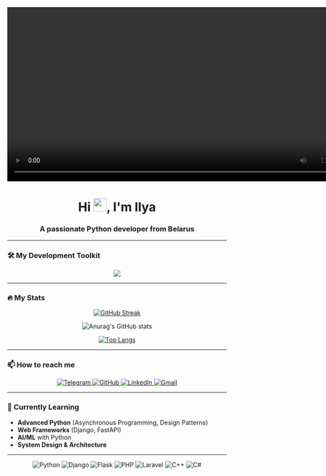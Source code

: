 <div align="center">
  <!-- Можно добавить свою гифку позже -->
  <video src="https://motionbgs.com/media/5569/black-and-white-waves.960x540.mp4" width="800" alt="Python Developer"/>
</div>

<h1 align="center">Hi <img src="https://raw.githubusercontent.com/MartinHeinz/MartinHeinz/master/wave.gif" width="30px">, I'm Ilya</h1>
<h3 align="center">A passionate Python developer from Belarus</h3>

---

### 🛠️ My Development Toolkit

<div align="center">
  <img src="https://skillicons.dev/icons?i=python,django,flask,mysql,git,github,vscode,pycharm,html,css,js,cpp,csharp,php" />
</div>

---

### 🔥 My Stats

<div align="center">
  
  [![GitHub Streak](https://streak-stats.demolab.com?user=qemty&theme=blueberry&border_radius=10&mode=weekly&background=0D1117&border=5BC0EB&stroke=5BC0EB&ring=5BC0EB&fire=FF9E64&currStreakNum=FFFFFF&sideNums=5BC0EB&currStreakLabel=5BC0EB&sideLabels=5BC0EB&dates=FFFFFF)](https://git.io/streak-stats)
  
  ![Anurag's GitHub stats](https://github-readme-stats.vercel.app/api?username=qemty&show_icons=true&theme=blueberry&bg_color=0D1117&hide_border=true&text_color=FFFFFF&icon_color=5BC0EB&title_color=5BC0EB)
  
  [![Top Langs](https://github-readme-stats.vercel.app/api/top-langs/?username=qemty&layout=compact&theme=blueberry&bg_color=0D1117&hide_border=true&text_color=FFFFFF&title_color=5BC0EB)](https://github.com/anuraghazra/github-readme-stats)
</div>

---


### 📫 How to reach me

<div align="center">
  <a href="https://t.me/qemty19" target="_blank">
    <img src="https://img.shields.io/badge/-Telegram-26A5E4?style=for-the-badge&logo=telegram&logoColor=white&labelColor=1A1A1A&color=1A1A1A" alt="Telegram" />
  </a>
  <a href="https://github.com/qemty" target="_blank">
    <img src="https://img.shields.io/badge/-GitHub-181717?style=for-the-badge&logo=github&logoColor=white&labelColor=1A1A1A&color=1A1A1A" alt="GitHub" />
  </a>
  <a href="https://www.linkedin.com/in/ilya-yakovchik-842a3728b" target="_blank">
    <img src="https://img.shields.io/badge/-LinkedIn-0A66C2?style=for-the-badge&logo=linkedin&logoColor=white&labelColor=1A1A1A&color=1A1A1A" alt="LinkedIn" />
  </a>
  <a href="mailto:ilyayakovchik91@gmail.com">
    <img src="https://img.shields.io/badge/-Gmail-EA4335?style=for-the-badge&logo=gmail&logoColor=white&labelColor=1A1A1A&color=1A1A1A" alt="Gmail" />
  </a>
</div>

---

### 🎯 Currently Learning

- **Advanced Python** (Asynchronous Programming, Design Patterns)
- **Web Frameworks** (Django, FastAPI)
- **AI/ML** with Python
- **System Design & Architecture**

---

<div align="center">
  
  ![Python](https://img.shields.io/badge/-Python-3776AB?style=flat-square&logo=python&logoColor=white)
  ![Django](https://img.shields.io/badge/-Django-092E20?style=flat-square&logo=django&logoColor=white)
  ![Flask](https://img.shields.io/badge/-Flask-000000?style=flat-square&logo=flask&logoColor=white)
  ![PHP](https://img.shields.io/badge/-PHP-777BB4?style=flat-square&logo=php&logoColor=white)
  ![Laravel](https://img.shields.io/badge/-Laravel-FF2D20?style=flat-square&logo=laravel&logoColor=white)
  ![C++](https://img.shields.io/badge/-C++-00599C?style=flat-square&logo=c%2B%2B&logoColor=white)
  ![C#](https://img.shields.io/badge/-C%23-239120?style=flat-square&logo=c-sharp&logoColor=white)
  
</div>
